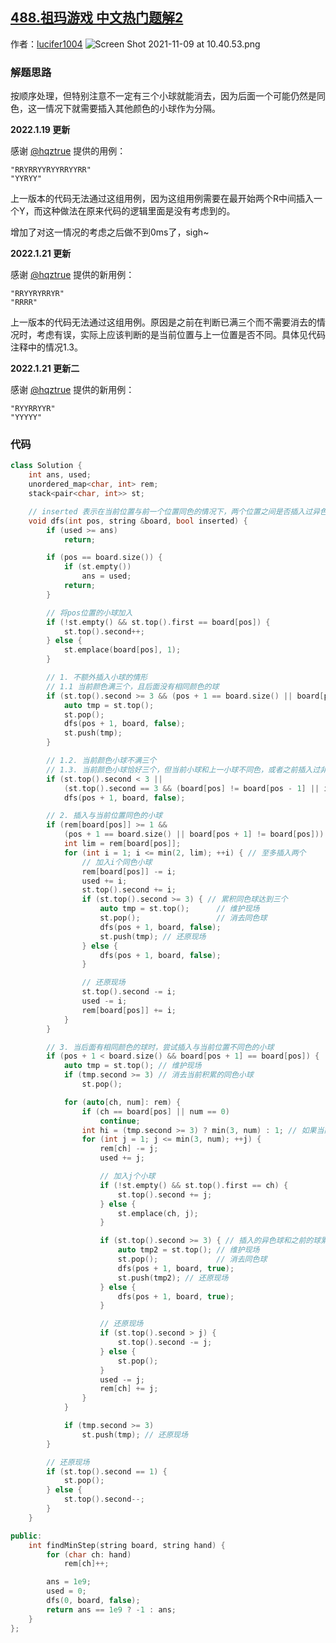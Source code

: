## [488.祖玛游戏 中文热门题解2](https://leetcode.cn/problems/zuma-game/solutions/100000/c-0ms-by-lucifer1004-ivwb)

作者：[lucifer1004](https://leetcode.cn/u/lucifer1004)
![Screen Shot 2021-11-09 at 10.40.53.png](https://pic.leetcode-cn.com/1636425667-aHamzt-Screen%20Shot%202021-11-09%20at%2010.40.53.png)

### 解题思路

按顺序处理，但特别注意不一定有三个小球就能消去，因为后面一个可能仍然是同色，这一情况下就需要插入其他颜色的小球作为分隔。

**2022.1.19 更新**

感谢 [@hqztrue](/u/hqztrue/) 提供的用例：

```
"RRYRRYYRYYRRYYRR"
"YYRYY"
```

上一版本的代码无法通过这组用例，因为这组用例需要在最开始两个R中间插入一个Y，而这种做法在原来代码的逻辑里面是没有考虑到的。

增加了对这一情况的考虑之后做不到0ms了，sigh~

**2022.1.21 更新**

感谢 [@hqztrue](/u/hqztrue/) 提供的新用例：

```
"RRYYRYRRYR"
"RRRR"
```

上一版本的代码无法通过这组用例。原因是之前在判断已满三个而不需要消去的情况时，考虑有误，实际上应该判断的是当前位置与上一位置是否不同。具体见代码注释中的情况1.3。

**2022.1.21 更新二**

感谢 [@hqztrue](/u/hqztrue/) 提供的新用例：

```
"RYYRRYYR"
"YYYYY"
```

### 代码

```cpp
class Solution {
    int ans, used;
    unordered_map<char, int> rem;
    stack<pair<char, int>> st;

    // inserted 表示在当前位置与前一个位置同色的情况下，两个位置之间是否插入过异色球
    void dfs(int pos, string &board, bool inserted) {
        if (used >= ans)
            return;

        if (pos == board.size()) {
            if (st.empty())
                ans = used;
            return;
        }

        // 将pos位置的小球加入
        if (!st.empty() && st.top().first == board[pos]) {
            st.top().second++;
        } else {
            st.emplace(board[pos], 1);
        }

        // 1. 不额外插入小球的情形
        // 1.1 当前颜色满三个，且后面没有相同颜色的球
        if (st.top().second >= 3 && (pos + 1 == board.size() || board[pos + 1] != board[pos])) {
            auto tmp = st.top();
            st.pop();
            dfs(pos + 1, board, false);
            st.push(tmp);
        }

        // 1.2. 当前颜色小球不满三个
        // 1.3. 当前颜色小球恰好三个，但当前小球和上一小球不同色，或者之前插入过非同色球，这说明初始情形为XX...X，之后中间的小球被消去，从而形成了XXX，这种情况是允许的。因为我们可改变消去的顺序。如果当前小球和上一小球同色，则说明初始情形为X...XX，此时假设右边还有X，则中间的XX要么结合左边的X，要么结合右边的X，不可能同时结合。如果当前小球数量已经达到四个，则不可能再积累更多同色球，因为最多只可能形成四连珠，五连珠在形成前至少有一边已经达到三个，是不可能形成的。
        if (st.top().second < 3 ||
            (st.top().second == 3 && (board[pos] != board[pos - 1] || inserted)))
            dfs(pos + 1, board, false);

        // 2. 插入与当前位置同色的小球
        if (rem[board[pos]] >= 1 &&
            (pos + 1 == board.size() || board[pos + 1] != board[pos])) {
            int lim = rem[board[pos]];
            for (int i = 1; i <= min(2, lim); ++i) { // 至多插入两个
                // 加入i个同色小球
                rem[board[pos]] -= i;
                used += i;
                st.top().second += i;
                if (st.top().second >= 3) { // 累积同色球达到三个
                    auto tmp = st.top();      // 维护现场
                    st.pop();                 // 消去同色球
                    dfs(pos + 1, board, false);
                    st.push(tmp); // 还原现场
                } else {
                    dfs(pos + 1, board, false);
                }

                // 还原现场
                st.top().second -= i;
                used -= i;
                rem[board[pos]] += i;
            }
        }

        // 3. 当后面有相同颜色的球时，尝试插入与当前位置不同色的小球
        if (pos + 1 < board.size() && board[pos + 1] == board[pos]) {
            auto tmp = st.top(); // 维护现场
            if (tmp.second >= 3) // 消去当前积累的同色小球
                st.pop();

            for (auto[ch, num]: rem) {
                if (ch == board[pos] || num == 0)
                    continue;
                int hi = (tmp.second >= 3) ? min(3, num) : 1; // 如果当前小球积累不足三个，则至多只插入一个分隔
                for (int j = 1; j <= min(3, num); ++j) {
                    rem[ch] -= j;
                    used += j;

                    // 加入j个小球
                    if (!st.empty() && st.top().first == ch) {
                        st.top().second += j;
                    } else {
                        st.emplace(ch, j);
                    }

                    if (st.top().second >= 3) { // 插入的异色球和之前的球累加达到了三个
                        auto tmp2 = st.top(); // 维护现场
                        st.pop();             // 消去同色球
                        dfs(pos + 1, board, true);
                        st.push(tmp2); // 还原现场
                    } else {
                        dfs(pos + 1, board, true);
                    }

                    // 还原现场
                    if (st.top().second > j) {
                        st.top().second -= j;
                    } else {
                        st.pop();
                    }
                    used -= j;
                    rem[ch] += j;
                }
            }

            if (tmp.second >= 3)
                st.push(tmp); // 还原现场
        }

        // 还原现场
        if (st.top().second == 1) {
            st.pop();
        } else {
            st.top().second--;
        }
    }

public:
    int findMinStep(string board, string hand) {
        for (char ch: hand)
            rem[ch]++;

        ans = 1e9;
        used = 0;
        dfs(0, board, false);
        return ans == 1e9 ? -1 : ans;
    }
};
```